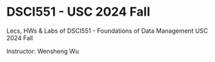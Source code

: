 # DSCI551 - USC 2024 Fall 

Lecs, HWs & Labs of DSCI551 - Foundations of Data Management USC 2024 Fall 

Instructor: Wensheng Wu
